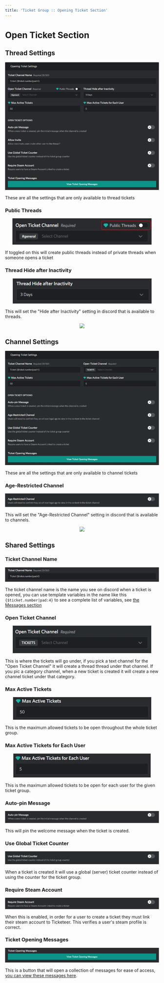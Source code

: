 ```yaml
---
title: 'Ticket Group :: Opening Ticket Section'
---
```


# Open Ticket Section

## Thread Settings

<p align="center">
  <img src="./images/open-thread.webp" loading="lazy" class="rounded-md" />
</p>

These are all the settings that are only available to thread tickets

### Public Threads

<p align="center">
  <img src="./images/open-public-threads.webp" loading="lazy" class="rounded-md" />
</p>

If toggled on this will create public threads instead of private threads when someone opens a ticket

### Thread Hide after Inactivity

<p align="center">
  <img src="./images/open-hide-inactivity.webp" loading="lazy" class="rounded-md" />
</p>

This will set the "Hide after Inactivity" setting in discord that is available to threads.

<p align="center">
  <img src="https://i.imgur.com/MnSqQ27.png" loading="lazy" class="rounded-md" />
</p>

## Channel Settings

<p align="center">
  <img src="./images/open-channel.webp" loading="lazy" class="rounded-md" />
</p>

These are all the settings that are only available to channel tickets

### Age-Restricted Channel

<p align="center">
  <img src="./images/open-age-restricted.webp" loading="lazy" class="rounded-md" />
</p>

This will set the "Age-Restricted Channel" setting in discord that is available to channels.

<p align="center">
  <img src="https://i.imgur.com/tsTVWR7.png" loading="lazy" class="rounded-md" />
</p>

## Shared Settings

### Ticket Channel Name

<p align="center">
  <img src="./images/open-channel-name.webp" loading="lazy" class="rounded-md" />
</p>

The ticket channel name is the name you see on discord when a ticket is opened, you can use template variables in the name like this `{$ticket.number|pad:4}` to see a complete list of variables, see [the Messages section](/messages#object-types)

### Open Ticket Channel

<p align="center">
  <img src="./images/open-channel-input.webp" loading="lazy" class="rounded-md" />
</p>

This is where the tickets will go under, if you pick a text channel for the "Open Ticket Channel" it will create a thread thread under that channel. If you pic a category channel, when a new ticket is created it will create a new channel ticket under that category.

### Max Active Tickets

<p align="center">
  <img src="./images/open-max-active.webp" loading="lazy" class="rounded-md" />
</p>

This is the maximum allowed tickets to be open throughout the whole ticket group.

### Max Active Tickets for Each User

<p align="center">
  <img src="./images/open-max-active-user.webp" loading="lazy" class="rounded-md" />
</p>

This is the maximum allowed tickets to be open for each user for the given ticket group.

### Auto-pin Message

<p align="center">
  <img src="./images/open-auto-pin.webp" loading="lazy" class="rounded-md" />
</p>

This will pin the welcome message when the ticket is created.

### Use Global Ticket Counter

<p align="center">
  <img src="./images/open-global-counter.webp" loading="lazy" class="rounded-md" />
</p>

When a ticket is created it will use a global (server) ticket counter instead of using the counter for the ticket group.

### Require Steam Account

<p align="center">
  <img src="./images/open-require-steam.webp" loading="lazy" class="rounded-md" />
</p>

When this is enabled, in order for a user to create a ticket they must link their steam account to Ticketeer. This verifies a user's steam profile is correct.

### Ticket Opening Messages

<p align="center">
  <img src="./images/open-messages.webp" loading="lazy" class="rounded-md" />
</p>

This is a button that will open a collection of messages for ease of access, [you can view these messages here](/messages#opening-messages).
